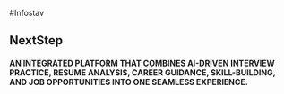 
#Infostav
## NextStep
#### AN INTEGRATED PLATFORM THAT COMBINES AI-DRIVEN INTERVIEW PRACTICE, RESUME ANALYSIS, CAREER GUIDANCE, SKILL-BUILDING, AND JOB OPPORTUNITIES INTO ONE SEAMLESS EXPERIENCE.
